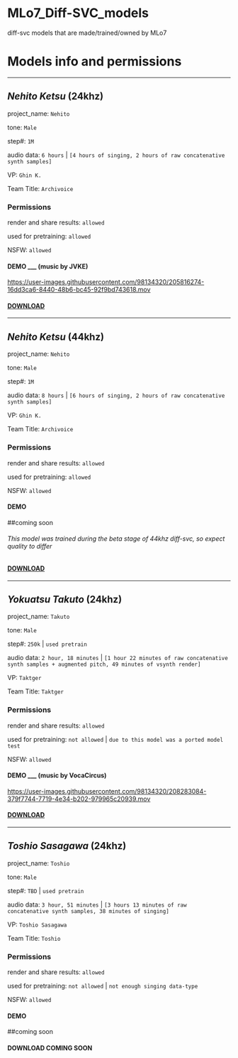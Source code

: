 # MLo7_Diff-SVC_models
diff-svc models that are made/trained/owned by MLo7

# Models info and permissions

_____________________________

## _Nehito Ketsu_ (24khz)

project_name: `Nehito`

tone: `Male`

step#: `1M`

audio data: `6 hours` | `[4 hours of singing, 2 hours of raw concatenative synth samples]`

VP: `Ghin K.`

Team Title: `Archivoice`

### Permissions

render and share results: `allowed`

used for pretraining: `allowed`

NSFW: `allowed`

#### DEMO ___ (music by JVKE)
https://user-images.githubusercontent.com/98134320/205816274-16dd3ca6-8440-48b6-bc45-92f9bd743618.mov

#### [DOWNLOAD](https://github.com/MLo7Ghinsan/MLo7_Diff-SVC_models/releases/tag/models)

_____________________________

## _Nehito Ketsu_ (44khz)

project_name: `Nehito`

tone: `Male`

step#: `1M`

audio data: `8 hours` | `[6 hours of singing, 2 hours of raw concatenative synth samples]`

VP: `Ghin K.`

Team Title: `Archivoice`

### Permissions

render and share results: `allowed`

used for pretraining: `allowed`

NSFW: `allowed`

#### DEMO 
##coming soon

###### This model was trained during the beta stage of 44khz diff-svc, so expect quality to differ

#### [DOWNLOAD](https://github.com/MLo7Ghinsan/MLo7_Diff-SVC_models/releases/tag/models)


_____________________________

## _Yokuatsu Takuto_ (24khz)

project_name: `Takuto`

tone: `Male`

step#: `250k` | `used pretrain`

audio data: `2 hour, 18 minutes` | `[1 hour 22 minutes of raw concatenative synth samples + augmented pitch, 49 minutes of vsynth render]`

VP: `Taktger`

Team Title: `Taktger`

### Permissions

render and share results: `allowed`

used for pretraining: `not allowed` | `due to this model was a ported model test`

NSFW: `allowed`

#### DEMO ___ (music by VocaCircus)
https://user-images.githubusercontent.com/98134320/208283084-379f7744-7719-4e34-b202-979965c20939.mov

#### [DOWNLOAD](https://github.com/MLo7Ghinsan/MLo7_Diff-SVC_models/releases/tag/models)

_____________________________

## _Toshio Sasagawa_ (24khz)

project_name: `Toshio`

tone: `Male`

step#: `TBD` | `used pretrain`

audio data: `3 hour, 51 minutes` | `[3 hours 13 minutes of raw concatenative synth samples, 38 minutes of singing]`

VP: `Toshio Sasagawa`

Team Title: `Toshio`

### Permissions

render and share results: `allowed`

used for pretraining: `not allowed` | `not enough singing data-type`

NSFW: `allowed`

#### DEMO 
##coming soon

#### DOWNLOAD COMING SOON
